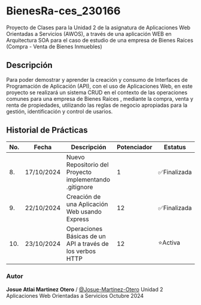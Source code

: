 # BienesRa-ces_230166
Proyecto de Clases para la Unidad 2 de la asignatura de Aplicaciones Web Orientadas a Servicios (AWOS), a través de una aplicación WEB en Arquitectura SOA para el caso de estudio de una empresa de Bienes Raíces (Compra - Venta de Bienes Inmuebles)

## Descripción

Para poder demostrar y aprender la creación y consumo de Interfaces de Programación de Aplicación (API), con el uso de Aplicaciones Web, en este proyecto se realizará un sistema CRUD en el contexto de las operaciones comunes para una empresa de Bienes Raíces , mediante la compra, venta y renta de propiedades, utilizando las reglas de negocio apropiadas para la gestión, identificación y control de usarios.

## Historial de Prácticas

|No.|Fecha |Descripción|Potenciador|Estatus|
|--|--|--|--|--|
|8.|17/10/2024|Nuevo Repositorio del Proyecto implementando .gitignore|1|✅Finalizada|
|9.|22/10/2024|Creación de una Aplicación Web usando Express| 12|✅Finalizada|
|10.|23/10/2024|Operaciones Básicas de un API a través de los verbos HTTP| 12|⭐Activa



### Autor
 **Josue Atlai Martinez Otero** / [@Josue-Martinez-Otero](https://github.com/Josue-Martinez-Otero)
Unidad 2
Aplicaciones Web Orientadas a Servicios 
Octubre 2024
